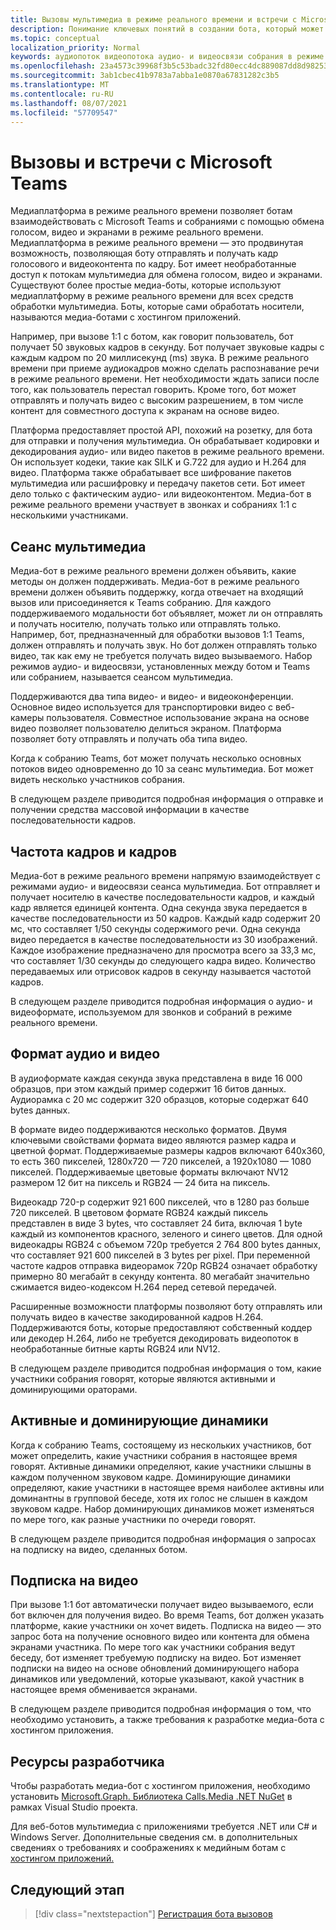 ```yaml
---
title: Вызовы мультимедиа в режиме реального времени и встречи с Microsoft Teams
description: Понимание ключевых понятий в создании бота, который может проводить аудио- и видеозвоки в режиме реального времени, а также собрания в Интернете.
ms.topic: conceptual
localization_priority: Normal
keywords: аудиопоток видеопотока аудио- и видеосвязи собрания в режиме реального времени мультимедиа-приложений, размещенной в средствах массовой информации, размещенной в средствах массовой информации
ms.openlocfilehash: 23a4573c39968f3b5c53badc32fd80ecc4dc889087dd8d98253be9d46555919c
ms.sourcegitcommit: 3ab1cbec41b9783a7abba1e0870a67831282c3b5
ms.translationtype: MT
ms.contentlocale: ru-RU
ms.lasthandoff: 08/07/2021
ms.locfileid: "57709547"
---
```

# <a name="real-time-media-calls-and-meetings-with-microsoft-teams"></a>Вызовы и встречи с Microsoft Teams

Медиаплатформа в режиме реального времени позволяет ботам взаимодействовать с Microsoft Teams и собраниями с помощью обмена голосом, видео и экранами в режиме реального времени. Медиаплатформа в режиме реального времени — это продвинутая возможность, позволяющая боту отправлять и получать кадр голосового и видеоконтента по кадру. Бот имеет необработанные доступ к потокам мультимедиа для обмена голосом, видео и экранами. Существуют более простые медиа-боты, которые используют медиаплатформу в режиме реального времени для всех средств обработки мультимедиа. Боты, которые сами обработать носители, называются медиа-ботами с хостингом приложений.

Например, при вызове 1:1 с ботом, как говорит пользователь, бот получает 50 звуковых кадров в секунду. Бот получает звуковые кадры с каждым кадром по 20 миллисекунд (ms) звука. В режиме реального времени при приеме аудиокадров можно сделать распознавание речи в режиме реального времени. Нет необходимости ждать записи после того, как пользователь перестал говорить. Кроме того, бот может отправлять и получать видео с высоким разрешением, в том числе контент для совместного доступа к экранам на основе видео.

Платформа предоставляет простой API, похожий на розетку, для бота для отправки и получения мультимедиа. Он обрабатывает кодировки и декодирования аудио- или видео пакетов в режиме реального времени. Он использует кодеки, такие как SILK и G.722 для аудио и H.264 для видео. Платформа также обрабатывает все шифрование пакетов мультимедиа или расшифровку и передачу пакетов сети. Бот имеет дело только с фактическим аудио- или видеоконтентом. Медиа-бот в режиме реального времени участвует в звонках и собраниях 1:1 с несколькими участниками.

## <a name="media-session"></a>Сеанс мультимедиа

Медиа-бот в режиме реального времени должен объявить, какие методы он должен поддерживать. Медиа-бот в режиме реального времени должен объявить поддержку, когда отвечает на входящий вызов или присоединяется к Teams собранию. Для каждого поддерживаемого модальности бот объявляет, может ли он отправлять и получать носителю, получать только или отправлять только. Например, бот, предназначенный для обработки вызовов 1:1 Teams, должен отправлять и получать звук. Но бот должен отправлять только видео, так как ему не требуется получать видео вызываемого. Набор режимов аудио- и видеосвязи, установленных между ботом и Teams или собранием, называется сеансом мультимедиа.

Поддерживаются два типа видео- и видео- и видеоконференции. Основное видео используется для транспортировки видео с веб-камеры пользователя. Совместное использование экрана на основе видео позволяет пользователю делиться экраном. Платформа позволяет боту отправлять и получать оба типа видео.

Когда к собранию Teams, бот может получать несколько основных потоков видео одновременно до 10 за сеанс мультимедиа. Бот может видеть несколько участников собрания.

В следующем разделе приводится подробная информация о отправке и получении средства массовой информации в качестве последовательности кадров.

## <a name="frames-and-frame-rate"></a>Частота кадров и кадров

Медиа-бот в режиме реального времени напрямую взаимодействует с режимами аудио- и видеосвязи сеанса мультимедиа. Бот отправляет и получает носителю в качестве последовательности кадров, и каждый кадр является единицей контента. Одна секунда звука передается в качестве последовательности из 50 кадров. Каждый кадр содержит 20 мс, что составляет 1/50 секунды содержимого речи. Одна секунда видео передается в качестве последовательности из 30 изображений. Каждое изображение предназначено для просмотра всего за 33,3 мс, что составляет 1/30 секунды до следующего кадра видео. Количество передаваемых или отрисовок кадров в секунду называется частотой кадров.

В следующем разделе приводится подробная информация о аудио- и видеоформате, используемом для звонков и собраний в режиме реального времени.

## <a name="audio-and-video-format"></a>Формат аудио и видео

В аудиоформате каждая секунда звука представлена в виде 16 000 образцов, при этом каждый пример содержит 16 битов данных. Аудиорамка с 20 мс содержит 320 образцов, которые содержат 640 bytes данных.

В формате видео поддерживаются несколько форматов. Двумя ключевыми свойствами формата видео являются размер кадра и цветной формат. Поддерживаемые размеры кадров включают 640x360, то есть 360 пикселей, 1280x720 — 720 пикселей, а 1920x1080 — 1080 пикселей. Поддерживаемые цветовые форматы включают NV12 размером 12 бит на пиксель и RGB24 — 24 бита на пиксель.

Видеокадр 720-p содержит 921 600 пикселей, что в 1280 раз больше 720 пикселей. В цветовом формате RGB24 каждый пиксель представлен в виде 3 bytes, что составляет 24 бита, включая 1 byte каждый из компонентов красного, зеленого и синего цветов. Для одной видеокадры RGB24 с объемом 720p требуется 2 764 800 bytes данных, что составляет 921 600 пикселей в 3 bytes per pixel. При переменной частоте кадров отправка видеорамок 720p RGB24 означает обработку примерно 80 мегабайт в секунду контента. 80 мегабайт значительно сжимается видео-кодексом H.264 перед сетевой передачей.

Расширенные возможности платформы позволяют боту отправлять или получать видео в качестве закодированной кадров H.264. Поддерживаются боты, которые предоставляют собственный коддер или декодер H.264, либо не требуется декодировать видеопоток в необработанные битные карты RGB24 или NV12.

В следующем разделе приводится подробная информация о том, какие участники собрания говорят, которые являются активными и доминирующими ораторами.

## <a name="active-and-dominant-speakers"></a>Активные и доминирующие динамики

Когда к собранию Teams, состоящему из нескольких участников, бот может определить, какие участники собрания в настоящее время говорят. Активные динамики определяют, какие участники слышны в каждом полученном звуковом кадре. Доминирующие динамики определяют, какие участники в настоящее время наиболее активны или доминантны в групповой беседе, хотя их голос не слышен в каждом звуковом кадре. Набор доминирующих динамиков может изменяться по мере того, как разные участники по очереди говорят.

В следующем разделе приводится подробная информация о запросах на подписку на видео, сделанных ботом.

## <a name="video-subscription"></a>Подписка на видео

При вызове 1:1 бот автоматически получает видео вызываемого, если бот включен для получения видео. Во время Teams, бот должен указать платформе, какие участники он хочет видеть. Подписка на видео — это запрос бота на получение основного видео или контента для обмена экранами участника. По мере того как участники собрания ведут беседу, бот изменяет требуемую подписку на видео. Бот изменяет подписки на видео на основе обновлений доминирующего набора динамиков или уведомлений, которые указывают, какой участник в настоящее время обменивается экранами.

В следующем разделе приводится подробная информация о том, что необходимо установить, а также требования к разработке медиа-бота с хостингом приложения.

## <a name="developer-resources"></a>Ресурсы разработчика

Чтобы разработать медиа-бот с хостингом приложения, необходимо установить [Microsoft.Graph. Библиотека Calls.Media .NET NuGet](https://www.nuget.org/packages/Microsoft.Graph.Communications.Calls.Media/) в рамках Visual Studio проекта.

Для веб-ботов мультимедиа с приложениями требуется .NET или C# и Windows Server. Дополнительные сведения см. в дополнительных сведениях о требованиях и соображениях к медийным ботам с [хостингом приложений.](requirements-considerations-application-hosted-media-bots.md#c-or-net-and-windows-server-for-development)

## <a name="next-step"></a>Следующий этап

> [!div class="nextstepaction"]
> [Регистрация бота вызовов](~/bots/calls-and-meetings/registering-calling-bot.md)
